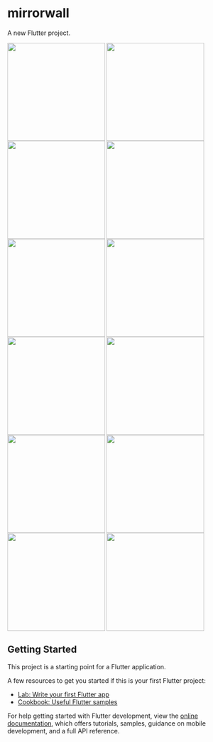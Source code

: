 # mirrorwall

A new Flutter project.

<img align="left" src="https://user-images.githubusercontent.com/131368083/236910456-a4ddd29c-ec82-4b26-9c21-8aa748e7040e.png" width="220px">
<img align="left" src="https://user-images.githubusercontent.com/131368083/236910470-610c7011-df1b-4c26-9905-627eb2e91724.png"width="220px">
<img src="https://user-images.githubusercontent.com/131368083/236910491-f57f0247-ef6b-45ab-9b36-73b0a632f5b6.png"width="220px">

<img align="left" src="https://user-images.githubusercontent.com/131368083/236910515-d98f3453-5015-4d37-8263-5796397c83f0.png" width="220px">
<img align="left" src="https://user-images.githubusercontent.com/131368083/236910627-29ac8455-5a77-4f5c-8674-6dbb9b933628.png" width="220px">
<img src="https://user-images.githubusercontent.com/131368083/236910641-24ec2e3f-bb19-430c-ae83-d39a1caeb4b4.png" width="220px">

<img align="left" src="https://user-images.githubusercontent.com/131368083/236910670-d1bc77aa-dd9a-44a7-9756-82bb7cb05ad9.png" width="220px">
<img align="left" src="https://user-images.githubusercontent.com/131368083/236910688-c35c4cb9-aec5-47b8-9507-132f4e57415a.png" width="220px">
<img src="https://user-images.githubusercontent.com/131368083/236910713-cb4a941f-6b0e-4c5b-9a0d-0239c684938d.png" width="220px">

<img align="left" src="https://user-images.githubusercontent.com/131368083/236910739-7c3aa029-9663-40e7-84fb-d5f7d6a7c89b.png" width="220px">
<img align="left" src="https://user-images.githubusercontent.com/131368083/236910901-203d957a-c436-4692-abe8-a859db9f9a50.png" width="220px">
<img src="https://user-images.githubusercontent.com/131368083/236910762-58d6d4f2-b503-43a4-9194-e511ac44080e.png" width="220px">

## Getting Started

This project is a starting point for a Flutter application.

A few resources to get you started if this is your first Flutter project:

- [Lab: Write your first Flutter app](https://docs.flutter.dev/get-started/codelab)
- [Cookbook: Useful Flutter samples](https://docs.flutter.dev/cookbook)

For help getting started with Flutter development, view the
[online documentation](https://docs.flutter.dev/), which offers tutorials,
samples, guidance on mobile development, and a full API reference.

